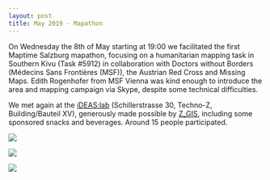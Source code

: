 ```yaml
---
layout: post
title: May 2019 - Mapathon
---
```


On Wednesday the 8th of May starting at 19:00 we facilitated the first Maptime Salzburg mapathon, focusing on a humanitarian mapping task in Southern Kivu (Task #5912) in collaboration with Doctors without Borders (Médecins Sans Frontières (MSF)), the Austrian Red Cross and Missing Maps. Edith Rogenhofer from MSF Vienna was kind enough to introduce the area and mapping campaign via Skype, despite some technical difficulties.

We met again at the [iDEAS:lab](https://ideaslab.sbg.ac.at/) (Schillerstrasse 30, Techno-Z, Building/Bauteil XV), generously made possible by [Z_GIS](https://zgis.at/), including some sponsored snacks and beverages. Around 15 people participated.



![]({{site.baseurl}}/img/2019-05-08_mapathon_1.jpg)

![]({{site.baseurl}}/img/2019-05-08_mapathon_2.jpg)

![]({{site.baseurl}}/img/2019-05-08_mapathon_3.jpg)
